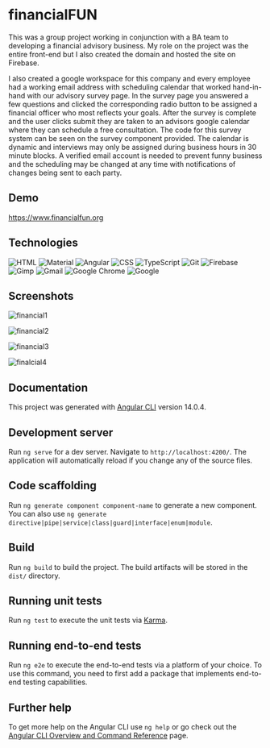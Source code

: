 # financialFUN

This was a group project working in conjunction with a BA team to developing a financial advisory business. 
My role on the project was the entire front-end but I also created the domain and hosted the site on Firebase. 

I also created a google workspace for this company and every employee had a working email address with scheduling calendar that worked hand-in-hand with our advisory survey page. 
In the survey page you answered a few questions and clicked the corresponding radio button to be assigned a financial officer 
who most reflects your goals. After the survey is complete and the user clicks submit they are taken to an advisors google calendar 
where they can schedule a free consultation. The code for this survey system can be seen on the survey component provided. 
The calendar is dynamic and interviews may only be assigned during business hours in 30 minute blocks. 
A verified email account is needed to prevent funny business and the scheduling may be changed at any time with notifications of 
changes being sent to each party.


## Demo

https://www.financialfun.org


## Technologies


![HTML](https://img.shields.io/badge/HTML-239120?style=for-the-badge&logo=html5&logoColor=white)
![Material](https://img.shields.io/badge/Material--UI-0081CB?style=for-the-badge&logo=material-ui&logoColor=white)
![Angular](https://img.shields.io/badge/Angular-DD0031?style=for-the-badge&logo=angular&logoColor=white)
![CSS](https://img.shields.io/badge/CSS-239120?&style=for-the-badge&logo=css3&logoColor=white)
![TypeScript](https://img.shields.io/badge/TypeScript-007ACC?style=for-the-badge&logo=typescript&logoColor=white)
![Git](https://img.shields.io/badge/GIT-E44C30?style=for-the-badge&logo=git&logoColor=white)
![Firebase](https://img.shields.io/badge/firebase-%23039BE5.svg?style=for-the-badge&logo=firebase)
![Gimp](https://img.shields.io/badge/Gimp-657D8B?style=for-the-badge&logo=gimp&logoColor=FFFFFF)
![Gmail](https://img.shields.io/badge/Gmail-D14836?style=for-the-badge&logo=gmail&logoColor=white)
![Google Chrome](https://img.shields.io/badge/Google%20Chrome-4285F4?style=for-the-badge&logo=GoogleChrome&logoColor=white)
![Google](https://img.shields.io/badge/google-4285F4?style=for-the-badge&logo=google&logoColor=white)
## Screenshots


![financial1](https://user-images.githubusercontent.com/48900828/204436561-ed2f92ab-c8e0-4b1b-854b-393c57e1ec72.PNG)

![financial2](https://user-images.githubusercontent.com/48900828/204436572-172f5855-cad0-41ba-a0a8-7897ac9eb3a6.PNG)

![financial3](https://user-images.githubusercontent.com/48900828/204436578-1d12e251-ad02-4991-b003-42438d818a4f.PNG)

![finalcial4](https://user-images.githubusercontent.com/48900828/204436589-a42826c1-b497-4769-bb89-59b5d9fc4780.PNG)

## Documentation


This project was generated with [Angular CLI](https://github.com/angular/angular-cli) version 14.0.4.

## Development server

Run `ng serve` for a dev server. Navigate to `http://localhost:4200/`. The application will automatically reload if you change any of the source files.

## Code scaffolding

Run `ng generate component component-name` to generate a new component. You can also use `ng generate directive|pipe|service|class|guard|interface|enum|module`.

## Build

Run `ng build` to build the project. The build artifacts will be stored in the `dist/` directory.

## Running unit tests

Run `ng test` to execute the unit tests via [Karma](https://karma-runner.github.io).

## Running end-to-end tests

Run `ng e2e` to execute the end-to-end tests via a platform of your choice. To use this command, you need to first add a package that implements end-to-end testing capabilities.

## Further help

To get more help on the Angular CLI use `ng help` or go check out the [Angular CLI Overview and Command Reference](https://angular.io/cli) page.
